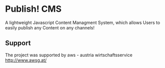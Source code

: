 # Publish! CMS
A lightweight Javascript Content Managment System, which allows Users to easily publish any Content on any channels!

## Support
The project was supported by aws - austria wirtschaftsservice
<a href="http://www.awsg.at/">http://www.awsg.at/</a>

